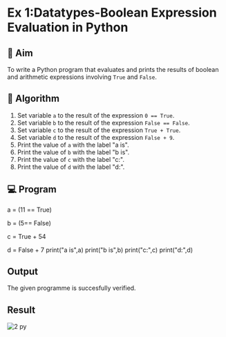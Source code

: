 
# Ex 1:Datatypes-Boolean Expression Evaluation in Python

## 🎯 Aim
To write a Python program that evaluates and prints the results of boolean and arithmetic expressions involving `True` and `False`.

## 🧠 Algorithm
1. Set variable `a` to the result of the expression `0 == True`.
2. Set variable `b` to the result of the expression `False == False`.
3. Set variable `c` to the result of the expression `True + True`.
4. Set variable `d` to the result of the expression `False + 9`.
5. Print the value of `a` with the label "a is".
6. Print the value of `b` with the label "b is".
7. Print the value of `c` with the label "c:".
8. Print the value of `d` with the label "d:".

## 💻 Program
a = (11 == True)

b = (5== False)

c = True + 54

d = False + 7
print("a is",a)
print("b is",b)
print("c:",c)
print("d:",d)

## Output
The given programme is succesfully verified.

## Result
![2 py](https://github.com/user-attachments/assets/9b2bb60e-aea9-49b8-97e7-cf9a8197ffe0)
